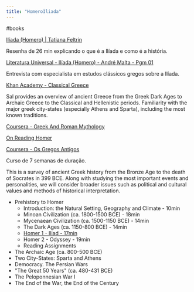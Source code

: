 ```yaml
---
title: "HomeroIliada"
---
```


#books



[Ilíada (Homero) | Tatiana Feltrin](https://www.youtube.com/watch?v=s0ERA01legg)

Resenha de 26 min explicando o que é a Ilíada e como é a história.



[Literatura Universal - Ilíada (Homero) - André Malta - Pgm 01](https://www.youtube.com/watch?v=mRtUgA3_Mmo&t=0s)

Entrevista com especialista em estudos clássicos gregos sobre a Ilíada.



[Khan Academy - Classical Greece](https://www.khanacademy.org/humanities/world-history/ancient-medieval/classical-greece/v/overview-of-ancient-greece)

Sal provides an overview of ancient Greece from the Greek Dark Ages to Archaic Greece to the Classical and Hellenistic periods. Familiarity with the major greek city-states (especially Athens and Sparta), including the most known traditions.



[Coursera - Greek And Roman Mythology](https://www.coursera.org/learn/mythology#syllabus)

[On Reading Homer](https://www.coursera.org/lecture/mythology/1-7-on-reading-homer-0xrPb)



[Coursera - Os Gregos Antigos](https://pt.coursera.org/learn/ancient-greeks#instructors)

Curso de 7 semanas de duração.

This is a survey of ancient Greek history from the Bronze Age to the death of Socrates in 399 BCE. Along with studying the most important events and personalities, we will consider broader issues such as political and cultural values and methods of historical interpretation.

- Prehistory to Homer
  - Introduction: the Natural Setting, Geography and Climate - 10min
  - Minoan Civilization (ca. 1800-1500 BCE) - 18min
  - Mycenaean Civilization (ca. 1500-1150 BCE) - 14min
  - The Dark Ages (ca. 1150-800 BCE) - 14min
  - [Homer 1 - Iliad - 17min](https://www.coursera.org/lecture/ancient-greeks/about-GUkPt)
  - Homer 2 - Odyssey - 19min
  - Reading Assignments
- The Archaic Age (ca. 800-500 BCE)
- Two City-States: Sparta and Athens
- Democracy. The Persian Wars
- "The Great 50 Years" (ca. 480-431 BCE)
- The Peloponnesian War I
- The End of the War, the End of the Century